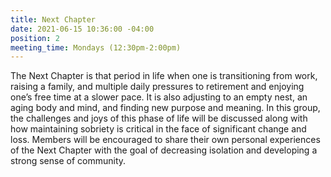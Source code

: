 ```yaml
---
title: Next Chapter
date: 2021-06-15 10:36:00 -04:00
position: 2
meeting_time: Mondays (12:30pm-2:00pm)
---
```


The Next Chapter is that period in life when one is transitioning from work, raising a family, and multiple daily pressures to retirement and enjoying one’s free time at a slower pace. It is also adjusting to an empty nest, an aging body and mind, and finding new purpose and meaning. In this group, the challenges and joys of this phase of life will be discussed along with how maintaining sobriety is critical in the face of significant change and loss. Members will be encouraged to share their own personal experiences of the Next Chapter with the goal of decreasing isolation and developing a strong sense of community.